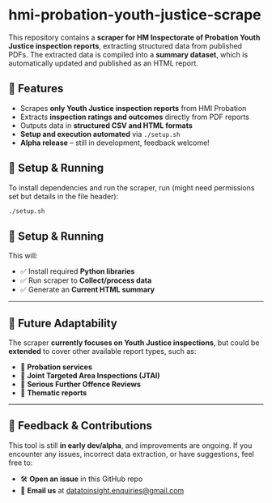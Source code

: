 # hmi-probation-youth-justice-scrape  

This repository contains a **scraper for HM Inspectorate of Probation Youth Justice inspection reports**, extracting structured data from published PDFs. The extracted data is compiled into a **summary dataset**, which is automatically updated and published as an HTML report.  

## 🚀 Features  

- Scrapes **only Youth Justice inspection reports** from HMI Probation  
- Extracts **inspection ratings and outcomes** directly from PDF reports  
- Outputs data in **structured CSV and HTML formats**  
- **Setup and execution automated** via `./setup.sh`  
- **Alpha release** – still in development, feedback welcome!  

## 🔧 Setup & Running  

To install dependencies and run the scraper, run (might need permissions set but details in the file header):  

```bash
./setup.sh
```

## 🔧 Setup & Running  

This will:  

- ✅ Install required **Python libraries**  
- ✅ Run scraper to **Collect/process data**  
- ✅ Generate an **Current HTML summary**  

---

## 🔄 Future Adaptability  

The scraper **currently focuses on Youth Justice inspections**, but could be **extended** to cover other available report types, such as:  

- 📌 **Probation services**  
- 📌 **Joint Targeted Area Inspections (JTAI)**  
- 📌 **Serious Further Offence Reviews**  
- 📌 **Thematic reports**  

---

## 📢 Feedback & Contributions  

This tool is still **in early dev/alpha**, and improvements are ongoing. If you encounter any issues, incorrect data extraction, or have suggestions, feel free to:  

- 🛠 **Open an issue** in this GitHub repo  
- 📩 **Email us** at [datatoinsight.enquiries@gmail.com](mailto:datatoinsight.enquiries@gmail.com)  

